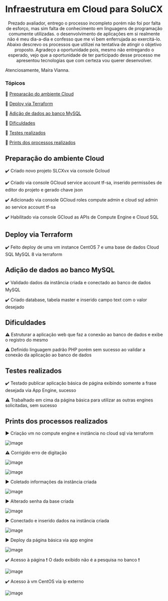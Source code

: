 <h1>Infraestrutura em Cloud para SoluCX</h1> 

<p align="center">
   Prezado avaliador, entrego o processo incompleto porém não foi por falta de esforço, mas sim falta de conhecimento em linguagens de programação comumente utilizadas. o desenvolvimento de aplicações em si realmente não é meu dia-a-dia e confesso que me vi bem enferrujada ao exercitá-lo. Abaixo descrevo os processos que utilizei na tentativa de atingir o objetivo proposto.
     Agradeço a oportunidade pois, mesmo não entregando o esperado, vejo que a oportunidade de ter participado desse processo me apresentou tecnologias que com certeza vou querer desenvolver.
  
  Atenciosamente, Maíra Vianna.
  
</p>

### Tópicos 

:small_blue_diamond: [Preparação do ambiente Cloud](#preparação-do-ambiente-cloud)

:small_blue_diamond: [Deploy via Terraform](#deploy-via-terraform)

:small_blue_diamond: [Adição de dados ao banco MySQL](#adição-de-dados-ao-banco-mysql)

:small_blue_diamond: [Dificuldades](#dificuldades)

:small_blue_diamond: [Testes realizados](#testes-realizados)

:small_blue_diamond: [Prints dos processos realizados](#prints-dos-processos-realizados)


## Preparação do ambiente Cloud 

:heavy_check_mark: Criado novo projeto SLCXvx via console Gcloud

:heavy_check_mark: Criado via console GCloud service account tf-sa, inserido permissões de editor do projeto e gerado chave json

:heavy_check_mark: Adicionado via console GCloud roles compute admin e cloud sql admin ao service account tf-sa

:heavy_check_mark: Habilitado via console GCloud as APIs de Compute Engine e Cloud SQL


## Deploy via Terraform

:heavy_check_mark: Feito deploy de uma vm instance CentOS 7 e uma base de dados Cloud SQL MySQL 8 via terraform  

 
## Adição de dados ao banco MySQL

:heavy_check_mark: Validado dados da instância criada e conectado ao banco de dados MySQL

:heavy_check_mark: Criado database, tabela master e inserido campo text com o valor desejado


## Dificuldades

:warning: Estruturar a aplicação web que faz a conexão ao banco de dados e exibe o registro do mesmo

:warning: Definido linguagem padrão PHP porém sem sucesso ao validar a conexão da aplicação ao banco de dados



## Testes realizados

:heavy_check_mark: Testado publicar aplicação básica de página exibindo somente a frase desejada via App Engine, sucesso

:warning: Trabalhado em cima da página básica para utilizar as outras engines solicitadas, sem sucesso


## Prints dos processos realizados

▶️ Criação vm no compute engine e instância no cloud sql via terraform

![image](https://user-images.githubusercontent.com/87915203/127576128-184c9c67-0815-444a-bdf3-e69cad47ebdb.png)

⚠️ Corrigido erro de digitação

![image](https://user-images.githubusercontent.com/87915203/127576286-0d872f0d-b676-42dd-9dd5-0bd0def6cbf8.png)

![image](https://user-images.githubusercontent.com/87915203/127576370-12674040-9761-4e2d-8813-7b9411308e74.png)

▶️ Coletado informações da instância criada

![image](https://user-images.githubusercontent.com/87915203/127576461-f5108ad3-bd72-434f-9ee7-bd1f823624ab.png)

▶️ Alterado senha da base criada

![image](https://user-images.githubusercontent.com/87915203/127576537-8a4d468a-154f-4f58-bd9a-371aa016f54c.png)

▶️ Conectado e inserido dados na instância criada

![image](https://user-images.githubusercontent.com/87915203/127576631-1d8e5b49-4984-4af3-83bc-40f17fb359b5.png)

▶️ Deploy da página básica via app engine

![image](https://user-images.githubusercontent.com/87915203/127577319-0bd03c3a-35fd-4039-8192-8a398c488a85.png)

✔️ Acesso à página ❗ O dado exibido não é a pesquisa no banco ❗

![image](https://user-images.githubusercontent.com/87915203/127577355-08a36ff4-5978-4fc5-8f83-472f34ebaaa4.png)

✔️ Acesso à vm CentOS via ip externo

![image](https://user-images.githubusercontent.com/87915203/127577578-62c192a2-6907-434d-be22-ab4fe128fe7f.png)
